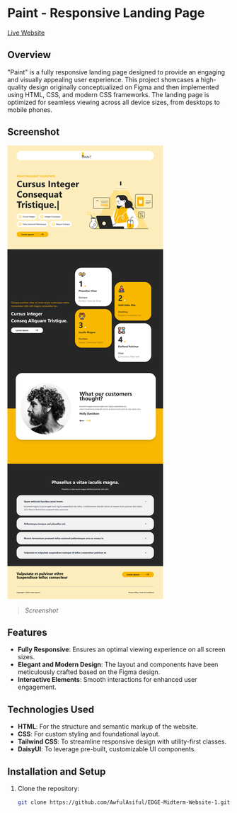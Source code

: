 # Paint - Responsive Landing Page

[Live Website](https://awfulasiful.github.io/EDGE-Midterm-Website-1/)

## Overview
"Paint" is a fully responsive landing page designed to provide an engaging and visually appealing user experience. This project showcases a high-quality design originally conceptualized on Figma and then implemented using HTML, CSS, and modern CSS frameworks. The landing page is optimized for seamless viewing across all device sizes, from desktops to mobile phones.

## Screenshot
![Paint Landing Page Screenshot](./desktop/ss.png)

> *Screenshot*

## Features
- **Fully Responsive**: Ensures an optimal viewing experience on all screen sizes.
- **Elegant and Modern Design**: The layout and components have been meticulously crafted based on the Figma design.
- **Interactive Elements**: Smooth interactions for enhanced user engagement.

## Technologies Used
- **HTML**: For the structure and semantic markup of the website.
- **CSS**: For custom styling and foundational layout.
- **Tailwind CSS**: To streamline responsive design with utility-first classes.
- **DaisyUI**: To leverage pre-built, customizable UI components.

## Installation and Setup
1. Clone the repository:
   ```bash
   git clone https://github.com/AwfulAsiful/EDGE-Midterm-Website-1.git
